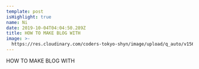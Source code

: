 ```yaml
---
template: post
isHighlight: true
name: Ni
date: 2019-10-04T04:04:50.289Z
title: HOW TO MAKE BLOG WITH
image: >-
  https://res.cloudinary.com/coders-tokyo-shyn/image/upload/q_auto/v1569817664/blog/banner-shopee-sieu-sale_mp3lt1.png
---
```

HOW TO MAKE BLOG WITH
